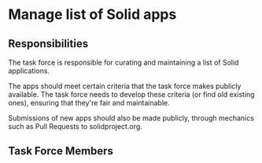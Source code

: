 # Manage list of Solid apps

## Responsibilities

The task force is responsible for curating and maintaining a list of Solid applications.

The apps should meet certain criteria that the task force makes publicly available. The task force needs to develop
these criteria (or find old existing ones), ensuring that they're fair and maintainable.

Submissions of new apps should also be made publicly, through mechanics such as Pull Requests to solidproject.org. 

## Task Force Members
